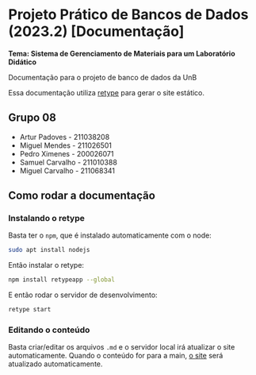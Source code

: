 # Projeto Prático de Bancos de Dados (2023.2) [Documentação]
**Tema: Sistema de Gerenciamento de Materiais para um Laboratório Didático**

Documentação para o projeto de banco de dados da UnB

Essa documentação utiliza [retype](https://retype.com/) para gerar o site estático.

## Grupo 08

- Artur Padoves - 211038208
- Miguel Mendes - 211026501
- Pedro Ximenes - 200026071
- Samuel Carvalho - 211010388
- Miguel Carvalho - 211068341

## Como rodar a documentação

### Instalando o retype

Basta ter o `npm`, que é instalado automaticamente com o node:

```bash
sudo apt install nodejs
```

Então instalar o retype:

```bash
npm install retypeapp --global
```

E então rodar o servidor de desenvolvimento:

```bash
retype start
```

### Editando o conteúdo

Basta criar/editar os arquivos `.md` e o servidor local irá atualizar o site automaticamente. Quando o conteúdo for para a main, [o site](https://artistrea.github.io/BDocs/) será atualizado automaticamente.

